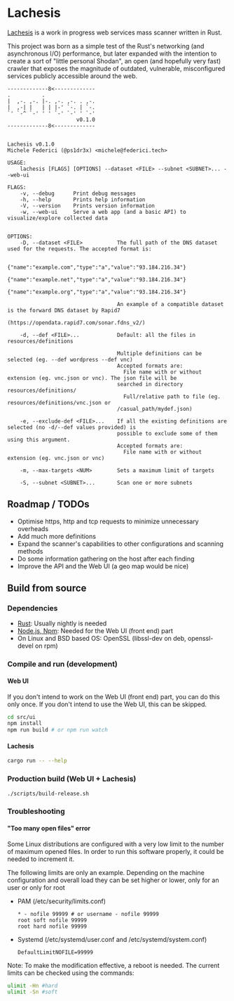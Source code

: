 # Lachesis

[Lachesis](https://en.wikipedia.org/wiki/Lachesis) is a work in progress web services mass scanner written in Rust.

This project was born as a simple test of the Rust's networking (and asynchronous I/O) performance, but later expanded with the intention to create a sort of "little personal Shodan", an open (and hopefully very fast) crawler that exposes the magnitude of outdated, vulnerable, misconfigured services publicly accessible around the web.

```
-------------8<-------------
.          .                 
|  ,-. ,-. |-. ,-. ,-. . ,-. 
|  ,-| |   | | |-' `-. | `-. 
`' `-^ `-' ' ' `-' `-' ' `-'
                      v0.1.0
-------------8<-------------


Lachesis v0.1.0
Michele Federici (@ps1dr3x) <michele@federici.tech>

USAGE:
    lachesis [FLAGS] [OPTIONS] --dataset <FILE> --subnet <SUBNET>... --web-ui

FLAGS:
    -v, --debug      Print debug messages
    -h, --help       Prints help information
    -V, --version    Prints version information
    -w, --web-ui     Serve a web app (and a basic API) to visualize/explore collected data
                      

OPTIONS:
    -D, --dataset <FILE>           The full path of the DNS dataset used for the requests. The accepted format is:
                                   
                                   {"name":"example.com","type":"a","value":"93.184.216.34"}
                                   {"name":"example.net","type":"a","value":"93.184.216.34"}
                                   {"name":"example.org","type":"a","value":"93.184.216.34"}
                                   
                                   An example of a compatible dataset is the forward DNS dataset by Rapid7
                                   (https://opendata.rapid7.com/sonar.fdns_v2/)
                                    
    -d, --def <FILE>...            Default: all the files in resources/definitions
                                    
                                   Multiple definitions can be selected (eg. --def wordpress --def vnc)
                                   Accepted formats are:
                                     File name with or without extension (eg. vnc.json or vnc). The json file will be
                                   searched in directory resources/definitions/
                                     Full/relative path to file (eg. resources/definitions/vnc.json or
                                   /casual_path/mydef.json)
                                      
    -e, --exclude-def <FILE>...    If all the existing definitions are selected (no -d/--def values provided) is
                                   possible to exclude some of them using this argument.
                                   Accepted formats are:
                                     File name with or without extension (eg. vnc.json or vnc)
                                      
    -m, --max-targets <NUM>        Sets a maximum limit of targets
                                    
    -S, --subnet <SUBNET>...       Scan one or more subnets
```

## Roadmap / TODOs

- Optimise https, http and tcp requests to minimize unnecessary overheads
- Add much more definitions
- Expand the scanner's capabilities to other configurations and scanning methods
- Do some information gathering on the host after each finding
- Improve the API and the Web UI (a geo map would be nice)

## Build from source

### Dependencies

- [Rust](https://rustup.rs/): Usually nightly is needed
- [Node.js, Npm](https://nodejs.org): Needed for the Web UI (front end) part
- On Linux and BSD based OS: OpenSSL (libssl-dev on deb, openssl-devel on rpm)

### Compile and run (development)

#### Web UI

If you don't intend to work on the Web UI (front end) part, you can do this only once. If you don't intend to use the Web UI, this can be skipped.

```bash
cd src/ui
npm install
npm run build # or npm run watch
```

#### Lachesis

```bash
cargo run -- --help
```

### Production build (Web UI + Lachesis)

```bash
./scripts/build-release.sh
```

### Troubleshooting

#### "Too many open files" error

Some Linux distributions are configured with a very low limit to the number of maximum opened files. In order to run this software properly, it could be needed to increment it.

The following limits are only an example. Depending on the machine configuration and overall load they can be set higher or lower, only for an user or only for root

- PAM (/etc/security/limits.conf)
  ```
  * - nofile 99999 # or username - nofile 99999
  root soft nofile 99999
  root hard nofile 99999
  ```
- Systemd (/etc/systemd/user.conf and /etc/systemd/system.conf)
  ```
  DefaultLimitNOFILE=99999
  ```

Note: To make the modification effective, a reboot is needed. The current limits can be checked using the commands:

```bash
ulimit -Hn #hard
ulimit -Sn #soft
```
